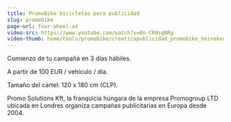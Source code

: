 ```yaml
---
title: PromoBike bicicletas para publicidad
slug: promobike
page-url: four-wheel-ad
video-src: https://www.youtube.com/watch?v=Bn-CR8sgNRg
video-thumb: home/tools/promobike/creaticapublicidad_promobike_heineken.JPG
---
```


Comienzo de tu campaña en 3 días hábiles.

A partir de 100 EUR / vehículo / día.

Tamaño del cartel: 120 x 180 cm (CLP).

Promo Solutions Kft, la franquicia húngara de la empresa Promogroup LTD ubicada en Londres organiza campañas publicitarias en Europa desde 2004.
